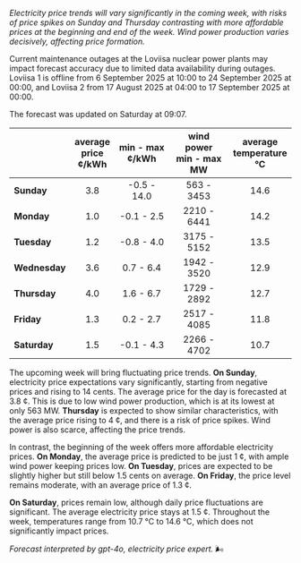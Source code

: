 *Electricity price trends will vary significantly in the coming week, with risks of price spikes on Sunday and Thursday contrasting with more affordable prices at the beginning and end of the week. Wind power production varies decisively, affecting price formation.*

Current maintenance outages at the Loviisa nuclear power plants may impact forecast accuracy due to limited data availability during outages. Loviisa 1 is offline from 6 September 2025 at 10:00 to 24 September 2025 at 00:00, and Loviisa 2 from 17 August 2025 at 04:00 to 17 September 2025 at 00:00.

The forecast was updated on Saturday at 09:07.

|             | average<br>price<br>¢/kWh | min - max<br>¢/kWh | wind power<br>min - max<br>MW | average<br>temperature<br>°C |
|:-------------|:----------------:|:----------------:|:-------------:|:-------------:|
| **Sunday**   | 3.8 | -0.5 - 14.0 | 563 - 3453 | 14.6 |
| **Monday**   | 1.0 | -0.1 - 2.5 | 2210 - 6441 | 14.2 |
| **Tuesday**  | 1.2 | -0.8 - 4.0 | 3175 - 5152 | 13.5 |
| **Wednesday**| 3.6 | 0.7 - 6.4 | 1942 - 3520 | 12.9 |
| **Thursday** | 4.0 | 1.6 - 6.7 | 1729 - 2892 | 12.7 |
| **Friday**   | 1.3 | 0.2 - 2.7 | 2517 - 4085 | 11.8 |
| **Saturday** | 1.5 | -0.1 - 4.3 | 2266 - 4702 | 10.7 |

The upcoming week will bring fluctuating price trends. **On Sunday**, electricity price expectations vary significantly, starting from negative prices and rising to 14 cents. The average price for the day is forecasted at 3.8 ¢. This is due to low wind power production, which is at its lowest at only 563 MW. **Thursday** is expected to show similar characteristics, with the average price rising to 4 ¢, and there is a risk of price spikes. Wind power is also scarce, affecting the price trends.

In contrast, the beginning of the week offers more affordable electricity prices. **On Monday**, the average price is predicted to be just 1 ¢, with ample wind power keeping prices low. **On Tuesday**, prices are expected to be slightly higher but still below 1.5 cents on average. **On Friday**, the price level remains moderate, with an average price of 1.3 ¢.

**On Saturday**, prices remain low, although daily price fluctuations are significant. The average electricity price stays at 1.5 ¢. Throughout the week, temperatures range from 10.7 °C to 14.6 °C, which does not significantly impact prices.

*Forecast interpreted by gpt-4o, electricity price expert.* 🌬️
